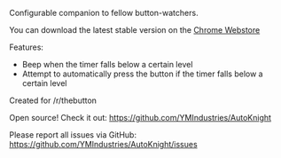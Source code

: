 Configurable companion to fellow button-watchers.

You can download the latest stable version on the [Chrome Webstore](https://chrome.google.com/webstore/detail/autoknight/eheodfhnncfeoklfnncclcgnbnkladgl)

Features:
 * Beep when the timer falls below a certain level
 * Attempt to automatically press the button if the timer falls below a certain level

Created for /r/thebutton

Open source! Check it out: https://github.com/YMIndustries/AutoKnight

Please report all issues via GitHub: https://github.com/YMIndustries/AutoKnight/issues
